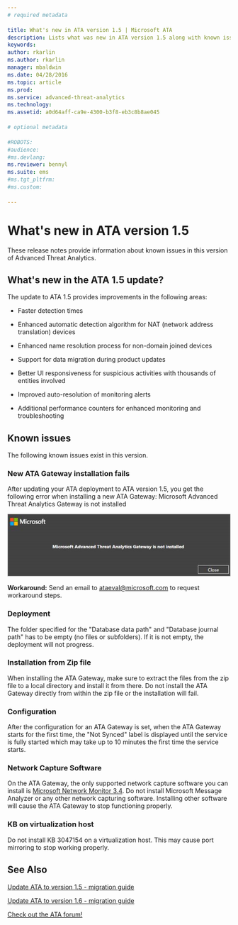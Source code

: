 ```yaml
---
# required metadata

title: What's new in ATA version 1.5 | Microsoft ATA
description: Lists what was new in ATA version 1.5 along with known issues
keywords:
author: rkarlin
ms.author: rkarlin
manager: mbaldwin
ms.date: 04/28/2016
ms.topic: article
ms.prod:
ms.service: advanced-threat-analytics
ms.technology:
ms.assetid: a0d64aff-ca9e-4300-b3f8-eb3c8b8ae045

# optional metadata

#ROBOTS:
#audience:
#ms.devlang:
ms.reviewer: bennyl
ms.suite: ems
#ms.tgt_pltfrm:
#ms.custom:

---
```


# What's new in ATA version 1.5
These release notes provide information about known issues in this version of  Advanced Threat Analytics.

## What's new in the ATA 1.5 update?
The update to ATA 1.5 provides improvements in the following areas:

-   Faster detection times

-   Enhanced automatic detection algorithm for NAT (network address translation) devices

-   Enhanced name resolution process for non-domain joined devices

-   Support for data migration during product updates

-   Better UI responsiveness for suspicious activities with thousands of entities involved

-   Improved auto-resolution of monitoring alerts

-   Additional performance counters for enhanced monitoring and troubleshooting

## Known issues
The following known issues exist in this version.

### New ATA Gateway installation fails
After updating your ATA deployment to ATA version 1.5, you get the following error when installing a new ATA Gateway:
Microsoft Advanced Threat Analytics Gateway is not installed

![ATA GW error](media/ata-install-error.png)

<b>Workaround:</b> Send an email to <ataeval@microsoft.com> to request workaround steps.
### Deployment
The folder specified for the "Database data path" and "Database journal path" has to be empty (no files or subfolders).
If it is not empty, the deployment will not progress.

### Installation from Zip file
When installing the ATA Gateway, make sure to extract the files from the zip file to a local directory and install it from there. Do not install the ATA Gateway directly from within the zip file or the installation will fail.

### Configuration
After the configuration for an ATA Gateway is set, when the ATA Gateway starts for the first time, the "Not Synced" label is displayed until the service is fully started which may take up to 10 minutes the first time the service starts.

### Network Capture Software
On the ATA Gateway, the only supported network capture software you can install is [Microsoft Network Monitor 3.4](http://www.microsoft.com/download/details.aspx?id=4865). Do not install Microsoft Message Analyzer or any other network capturing software. Installing other software will cause the ATA Gateway to stop functioning properly.

### KB on virtualization host
Do not install KB 3047154 on a virtualization host. This may cause port mirroring to stop working properly.

## See Also

[Update ATA to version 1.5 - migration guide](ata-update-1.5-migration-guide.md)

[Update ATA to version 1.6 - migration guide](ata-update-1.6-migration-guide.md)

[Check out the ATA forum!](https://social.technet.microsoft.com/Forums/security/home?forum=mata)
